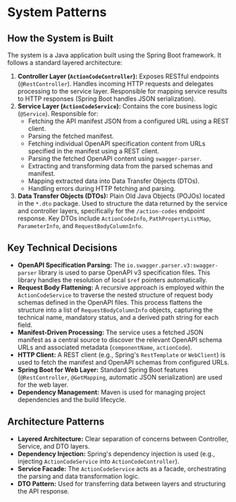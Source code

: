 # System Patterns

## How the System is Built

The system is a Java application built using the Spring Boot framework. It follows a standard layered architecture:

1.  **Controller Layer (`ActionCodeController`):** Exposes RESTful endpoints (`@RestController`). Handles incoming HTTP requests and delegates processing to the service layer. Responsible for mapping service results to HTTP responses (Spring Boot handles JSON serialization).
2.  **Service Layer (`ActionCodeService`):** Contains the core business logic (`@Service`). Responsible for:
    *   Fetching the API manifest JSON from a configured URL using a REST client.
    *   Parsing the fetched manifest.
    *   Fetching individual OpenAPI specification content from URLs specified in the manifest using a REST client.
    *   Parsing the fetched OpenAPI content using `swagger-parser`.
    *   Extracting and transforming data from the parsed schemas and manifest.
    *   Mapping extracted data into Data Transfer Objects (DTOs).
    *   Handling errors during HTTP fetching and parsing.
3.  **Data Transfer Objects (DTOs):** Plain Old Java Objects (POJOs) located in the `*.dto` package. Used to structure the data returned by the service and controller layers, specifically for the `/action-codes` endpoint response. Key DTOs include `ActionCodeInfo`, `PathPropertyListMap`, `ParameterInfo`, and `RequestBodyColumnInfo`.

## Key Technical Decisions

*   **OpenAPI Specification Parsing:** The `io.swagger.parser.v3:swagger-parser` library is used to parse OpenAPI v3 specification files. This library handles the resolution of local `$ref` pointers automatically.
*   **Request Body Flattening:** A recursive approach is employed within the `ActionCodeService` to traverse the nested structure of request body schemas defined in the OpenAPI files. This process flattens the structure into a list of `RequestBodyColumnInfo` objects, capturing the technical name, mandatory status, and a derived path string for each field.
*   **Manifest-Driven Processing:** The service uses a fetched JSON manifest as a central source to discover the relevant OpenAPI schema URLs and associated metadata (`componentName`, `actionCode`).
*   **HTTP Client:** A REST client (e.g., Spring's `RestTemplate` or `WebClient`) is used to fetch the manifest and OpenAPI schemas from configured URLs.
*   **Spring Boot for Web Layer:** Standard Spring Boot features (`@RestController`, `@GetMapping`, automatic JSON serialization) are used for the web layer.
*   **Dependency Management:** Maven is used for managing project dependencies and the build lifecycle.

## Architecture Patterns

*   **Layered Architecture:** Clear separation of concerns between Controller, Service, and DTO layers.
*   **Dependency Injection:** Spring's dependency injection is used (e.g., injecting `ActionCodeService` into `ActionCodeController`).
*   **Service Facade:** The `ActionCodeService` acts as a facade, orchestrating the parsing and data transformation logic.
*   **DTO Pattern:** Used for transferring data between layers and structuring the API response.
